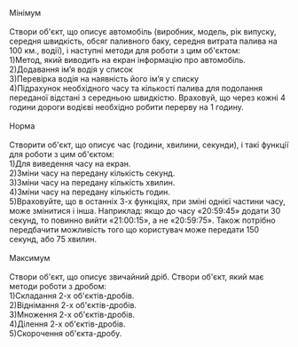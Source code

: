 Мінімум<br><br>
Створи об'єкт, що описує автомобіль (виробник, модель, рік випуску, середня швидкість, обсяг паливного баку, середня витрата палива на 100 км., водії), і наступні методи для роботи з цим об'єктом:<br>
1)Метод, який виводить на екран інформацію про автомобіль.<br>
2)Додавання ім’я водія у список<br>
3)Перевірка водія на наявність його ім’я у списку<br>
4)Підрахунок необхідного часу та кількості палива для подолання переданої відстані з середньою швидкістю. Враховуй, що через кожні 4 години дороги водієві необхідно робити перерву на 1 годину. 
<br><br>
Норма
<br><br>
Створити об'єкт, що описує час (години, хвилини, секунди), і такі функції для роботи з цим об'єктом:<br>
1)Для виведення часу на екран.<br>
2)Зміни часу на передану кількість секунд.<br>
3)Зміни часу на передану кількість хвилин.<br>
4)Зміни часу на передану кількість годин.<br>
5)Враховуйте, що в останніх 3-х функціях, при зміні однієї частини часу, може змінитися і інша. Наприклад: якщо до часу «20:59:45» додати 30 секунд, то повинно вийти «21:00:15», а не «20:59:75». Також потрібно передбачити можливість того що користувач може передати 150 секунд, або 75 хвилин.
<br><br>
Максимум
<br><br>
Створи об'єкт, що описує звичайний дріб. Створи об'єкт, який має методи роботи з дробом:<br>
1)Складання 2-х об'єктів-дробів.<br>
2)Віднімання 2-х об'єктів-дробів.<br>
3)Множення 2-х об'єктів-дробів.<br>
4)Ділення 2-х об'єктів-дробів.<br>
5)Скорочення об'єкта-дробу.
